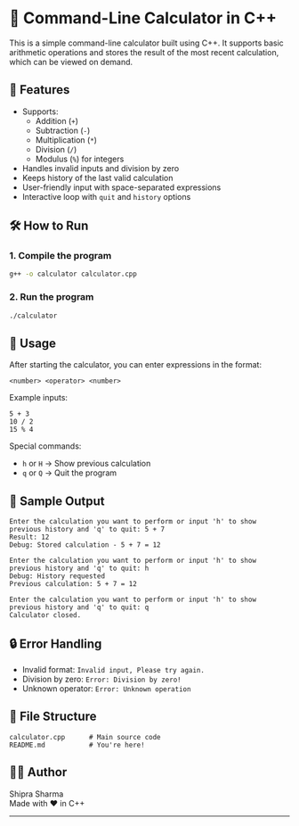 # 🧮 Command-Line Calculator in C++

This is a simple command-line calculator built using C++. It supports basic arithmetic operations and stores the result of the most recent calculation, which can be viewed on demand.

## 📌 Features

- Supports:
  - Addition (`+`)
  - Subtraction (`-`)
  - Multiplication (`*`)
  - Division (`/`)
  - Modulus (`%`) for integers
- Handles invalid inputs and division by zero
- Keeps history of the last valid calculation
- User-friendly input with space-separated expressions
- Interactive loop with `quit` and `history` options

## 🛠️ How to Run

### 1. Compile the program
```bash
g++ -o calculator calculator.cpp
```

### 2. Run the program
```bash
./calculator
```

## 📖 Usage

After starting the calculator, you can enter expressions in the format:

```
<number> <operator> <number>
```

Example inputs:
```
5 + 3
10 / 2
15 % 4
```

Special commands:
- `h` or `H` → Show previous calculation
- `q` or `Q` → Quit the program

## 🧪 Sample Output

```
Enter the calculation you want to perform or input 'h' to show previous history and 'q' to quit: 5 + 7
Result: 12
Debug: Stored calculation - 5 + 7 = 12

Enter the calculation you want to perform or input 'h' to show previous history and 'q' to quit: h
Debug: History requested
Previous calculation: 5 + 7 = 12

Enter the calculation you want to perform or input 'h' to show previous history and 'q' to quit: q
Calculator closed.
```

## 🔒 Error Handling

- Invalid format: `Invalid input, Please try again.`
- Division by zero: `Error: Division by zero!`
- Unknown operator: `Error: Unknown operation`

## 📂 File Structure

```
calculator.cpp      # Main source code
README.md           # You're here!
```

## 👩‍💻 Author

Shipra Sharma  
Made with ❤️ in C++

---
